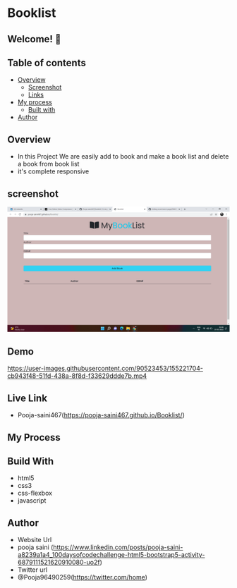 # Booklist

## Welcome! 👋

## Table of contents

- [Overview](#overview)
  - [Screenshot](#screenshot)
  - [Links](#links)
- [My process](#my-process)
  - [Built with](#built-with)
- [Author](#author)

## Overview 
- In this Project We are easily add to book and make a book list and delete a book from book list
- it's complete responsive 


## screenshot
<img src="https://github.com/Pooja-saini467/Booklist/blob/main/Screenshot.png?raw=true">

## Demo

https://user-images.githubusercontent.com/90523453/155221704-cb943f48-51fd-438a-8f8d-f33629ddde7b.mp4





## Live Link

- Pooja-saini467(https://pooja-saini467.github.io/Booklist/)

## My Process

## Build With
- html5
- css3
- css-flexbox
- javascript

## Author
- Website Url
- pooja saini (https://www.linkedin.com/posts/pooja-saini-a8239a1a4_100daysofcodechallenge-html5-bootstrap5-activity-6879111521620910080-uo2f)
- Twitter url
- @Pooja96490259(https://twitter.com/home)
